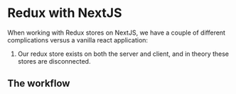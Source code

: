 # Redux with NextJS

When working with Redux stores on NextJS, we have a couple of different complications versus a vanilla react application:

1. Our redux store exists on both the server and client, and in theory these stores are disconnected.


## The workflow